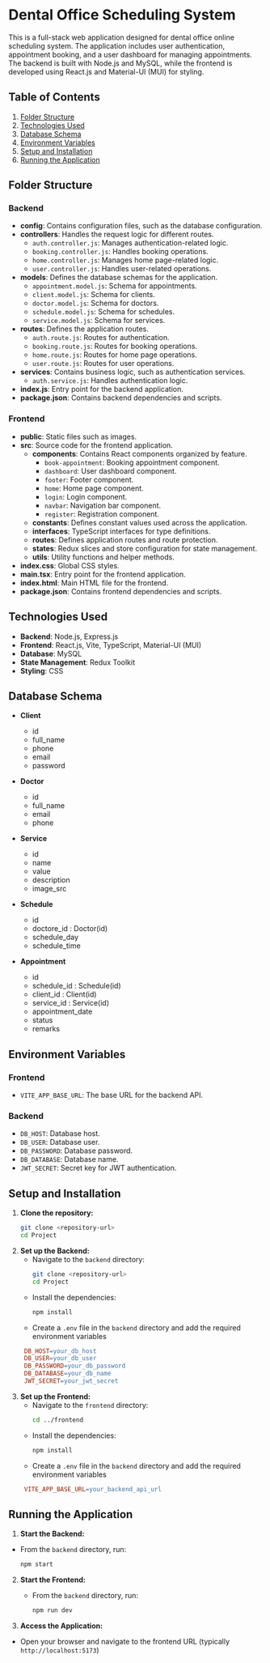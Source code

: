# Dental Office Scheduling System

This is a full-stack web application designed for dental office online scheduling system. The application includes user authentication, appointment booking, and a user dashboard for managing appointments. The backend is built with Node.js and MySQL, while the frontend is developed using React.js and Material-UI (MUI) for styling.

## Table of Contents

1. [Folder Structure](#folder-structure)
2. [Technologies Used](#technologies-used)
3. [Database Schema](#database-schema)
4. [Environment Variables](#environment-variables)
5. [Setup and Installation](#setup-and-installation)
6. [Running the Application](#running-the-application)

## Folder Structure

### Backend

- **config**: Contains configuration files, such as the database configuration.
- **controllers**: Handles the request logic for different routes.
  - `auth.controller.js`: Manages authentication-related logic.
  - `booking.controller.js`: Handles booking operations.
  - `home.controller.js`: Manages home page-related logic.
  - `user.controller.js`: Handles user-related operations.
- **models**: Defines the database schemas for the application.
  - `appointment.model.js`: Schema for appointments.
  - `client.model.js`: Schema for clients.
  - `doctor.model.js`: Schema for doctors.
  - `schedule.model.js`: Schema for schedules.
  - `service.model.js`: Schema for services.
- **routes**: Defines the application routes.
  - `auth.route.js`: Routes for authentication.
  - `booking.route.js`: Routes for booking operations.
  - `home.route.js`: Routes for home page operations.
  - `user.route.js`: Routes for user operations.
- **services**: Contains business logic, such as authentication services.
  - `auth.service.js`: Handles authentication logic.
- **index.js**: Entry point for the backend application.
- **package.json**: Contains backend dependencies and scripts.

### Frontend

- **public**: Static files such as images.
- **src**: Source code for the frontend application.
  - **components**: Contains React components organized by feature.
    - `book-appointment`: Booking appointment component.
    - `dashboard`: User dashboard component.
    - `footer`: Footer component.
    - `home`: Home page component.
    - `login`: Login component.
    - `navbar`: Navigation bar component.
    - `register`: Registration component.
  - **constants**: Defines constant values used across the application.
  - **interfaces**: TypeScript interfaces for type definitions.
  - **routes**: Defines application routes and route protection.
  - **states**: Redux slices and store configuration for state management.
  - **utils**: Utility functions and helper methods.
- **index.css**: Global CSS styles.
- **main.tsx**: Entry point for the frontend application.
- **index.html**: Main HTML file for the frontend.
- **package.json**: Contains frontend dependencies and scripts.

## Technologies Used

- **Backend**: Node.js, Express.js
- **Frontend**: React.js, Vite, TypeScript, Material-UI (MUI)
- **Database**: MySQL
- **State Management**: Redux Toolkit
- **Styling**: CSS

## Database Schema

- **Client**

  - id
  - full_name
  - phone
  - email
  - password

- **Doctor**

  - id
  - full_name
  - email
  - phone

- **Service**

  - id
  - name
  - value
  - description
  - image_src

- **Schedule**

  - id
  - doctore_id : Doctor(id)
  - schedule_day
  - schedule_time

- **Appointment**
  - id
  - schedule_id : Schedule(id)
  - client_id : Client(id)
  - service_id : Service(id)
  - appointment_date
  - status
  - remarks

## Environment Variables

### Frontend

- `VITE_APP_BASE_URL`: The base URL for the backend API.

### Backend

- `DB_HOST`: Database host.
- `DB_USER`: Database user.
- `DB_PASSWORD`: Database password.
- `DB_DATABASE`: Database name.
- `JWT_SECRET`: Secret key for JWT authentication.

## Setup and Installation

1. **Clone the repository:**
   ```bash
   git clone <repository-url>
   cd Project
   ```
2. **Set up the Backend:**
   - Navigate to the `backend` directory:
     ```bash
     git clone <repository-url>
     cd Project
     ```
   - Install the dependencies:
     ```bash
     npm install
     ```
   - Create a `.env` file in the `backend` directory and add the required environment variables
   ```makefile
    DB_HOST=your_db_host
    DB_USER=your_db_user
    DB_PASSWORD=your_db_password
    DB_DATABASE=your_db_name
    JWT_SECRET=your_jwt_secret
   ```
3. **Set up the Frontend:**
   - Navigate to the `frontend` directory:
     ```bash
     cd ../frontend
     ```
   - Install the dependencies:
     ```bash
     npm install
     ```
   - Create a `.env` file in the `backend` directory and add the required environment variables
   ```makefile
    VITE_APP_BASE_URL=your_backend_api_url
   ```

## Running the Application

1. **Start the Backend:**

- From the `backend` directory, run:
  ```bash
  npm start
  ```

2. **Start the Frontend:**

   - From the `backend` directory, run:
     ```bash
     npm run dev
     ```

3. **Access the Application:**

- Open your browser and navigate to the frontend URL (typically `http://localhost:5173`)
